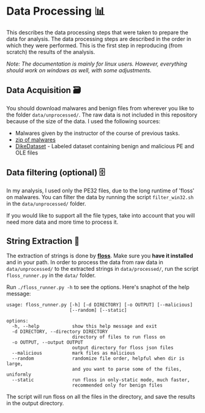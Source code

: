 # Data Processing 📊

This describes the data processing steps that were taken to prepare the data for analysis. 
The data processing steps are described in the order in which they were performed.
This is the first step in reproducing (from scratch) the results of the analysis.

*Note: The documentation is mainly for linux users. However, everything should work on windows as well, with some adjustments.*

## Data Acquisition 🗃️

You should download malwares and benign files from wherever you like to the folder `data/unprocessed/`.
The raw data is not included in this repository because of the size of the data.
I used the following sources:
- Malwares given by the instructor of the course of previous tasks.
- [zip of malwares](https://mega.nz/file/WjomTSzK#2yb9W7_FhVp_DL6jscfOWdOHfDYszIZY2CyO6sLpEZs)
- [DikeDataset](https://github.com/iosifache/DikeDataset) - Labeled dataset containing benign and malicious PE and OLE files


## Data filtering (optional) 🗄️

In my analysis, I used only the PE32 files, due to the long runtime of 'floss' on malwares.
You can filter the data by running the script `filter_win32.sh` in the `data/unprocessed/` folder.

If you would like to support all the file types, take into account that you will need more data and more time to process it.


## String Extraction 📜

The extraction of strings is done by **[floss](https://github.com/mandiant/flare-floss)**. Make sure you **have it installed** and in your path.
In order to process the data from raw data in `data/unprocessed/` to the extracted strings in `data/processed/`, run the script `floss_runner.py` in the `data/` folder.

Run `./floss_runner.py -h` to see the options. Here's snaphot of the help message:

```
usage: floss_runner.py [-h] [-d DIRECTORY] [-o OUTPUT] [--malicious]
                       [--random] [--static]

options:
  -h, --help            show this help message and exit
  -d DIRECTORY, --directory DIRECTORY
                        directory of files to run floss on
  -o OUTPUT, --output OUTPUT
                        output directory for floss json files
  --malicious           mark files as malicious
  --random              randomize file order, helpful when dir is large,
                        and you want to parse some of the files, uniformly
  --static              run floss in only-static mode, much faster,
                        recommended only for benign files
```

The script will run floss on all the files in the directory, and save the results in the output directory.

##